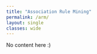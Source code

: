 ```yaml
---
title: "Association Rule Mining"
permalink: /arm/
layout: single
classes: wide
---
```


No content here :)
